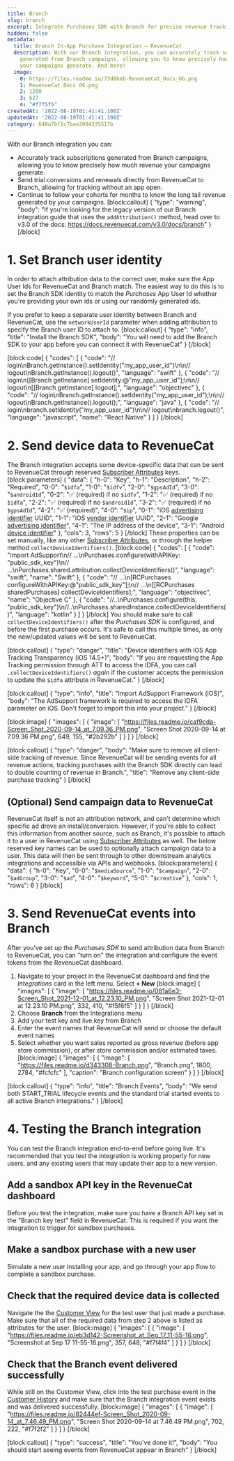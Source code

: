 ```yaml
---
title: Branch
slug: branch
excerpt: Integrate Purchases SDK with Branch for precise revenue tracking
hidden: false
metadata:
  title: Branch In-App Purchase Integration – RevenueCat
  description: With our Branch integration, you can accurately track subscriptions
    generated from Branch campaigns, allowing you to know precisely how much revenue
    your campaigns generate. And more!
  image:
    0: https://files.readme.io/73d6beb-RevenueCat_Docs_OG.png
    1: RevenueCat Docs OG.png
    2: 1200
    3: 627
    4: "#f7f5f5"
createdAt: '2022-08-19T01:41:41.100Z'
updatedAt: '2022-08-19T01:41:41.100Z'
category: 640a7bf1c7bae2004235517b
---
```

With our Branch integration you can:
* Accurately track subscriptions generated from Branch campaigns, allowing you to know precisely how much revenue your campaigns generate.
* Send trial conversions and renewals directly from RevenueCat to Branch, allowing for tracking without an app open.
* Continue to follow your cohorts for months to know the long tail revenue generated by your campaigns.
[block:callout]
{
  "type": "warning",
  "body": "If you're looking for the legacy version of our Branch integration guide that uses the `addAttribution()` method, head over to v3.0 of the docs: https://docs.revenuecat.com/v3.0/docs/branch"
}
[/block]
# 1. Set Branch user identity

In order to attach attribution data to the correct user, make sure the App User Ids for RevenueCat and Branch match. The easiest way to do this is to set the Branch SDK identity to match the *Purchases* App User Id whether you're providing your own ids or using our randomly generated ids. 

If you prefer to keep a separate user identity between Branch and RevenueCat, use the `networkUserId` parameter when adding attribution to specify the Branch user ID to attach to.
[block:callout]
{
  "type": "info",
  "title": "Install the Branch SDK",
  "body": "You will need to add the Branch SDK to your app before you can connect it with RevenueCat"
}
[/block]

[block:code]
{
  "codes": [
    {
      "code": "// login\nBranch.getInstance().setIdentity(\"my_app_user_id\")\n\n// logout\nBranch.getInstance().logout()",
      "language": "swift"
    },
    {
      "code": "// login\n[[Branch getInstance] setIdentity:@\"my_app_user_id\"];\n\n// logout\n[[Branch getInstance] logout];",
      "language": "objectivec"
    },
    {
      "code": "// login\nBranch.getInstance().setIdentity(\"my_app_user_id\");\n\n// logout\nBranch.getInstance().logout();",
      "language": "java"
    },
    {
      "code": "// login\nbranch.setIdentity(\"my_app_user_id\")\n\n// logout\nbranch.logout()",
      "language": "javascript",
      "name": "React Native"
    }
  ]
}
[/block]
# 2. Send device data to RevenueCat

The Branch integration accepts some device-specific data that can be sent to RevenueCat through reserved [Subscriber Attributes](doc:subscriber-attributes) keys.
[block:parameters]
{
  "data": {
    "h-0": "Key",
    "h-1": "Description",
    "h-2": "Required",
    "0-0": "`$idfa`",
    "1-0": "`$idfv`",
    "2-0": "`$gpsAdId`",
    "3-0": "`$androidId`",
    "0-2": "✅ (required) if no `$idfv`",
    "1-2": "✅ (required) if no `$idfa`",
    "2-2": "✅ (required) if no `$androidId`",
    "3-2": "✅ (required) if no `$gpsAdId`",
    "4-2": "✅ (required)",
    "4-0": "`$ip`",
    "0-1": "iOS [advertising identifier](https://developer.apple.com/documentation/adsupport/asidentifiermanager/1614151-advertisingidentifier) UUID",
    "1-1": "iOS [vender identifier](https://developer.apple.com/documentation/uikit/uidevice/1620059-identifierforvendor) UUID",
    "2-1": "Google [advertising identifier](https://developers.google.com/android/reference/com/google/android/gms/ads/identifier/AdvertisingIdClient.Info)",
    "4-1": "The IP address of the device",
    "3-1": "Android [device identifier](https://developer.android.com/reference/android/provider/Settings.Secure#ANDROID_ID)"
  },
  "cols": 3,
  "rows": 5
}
[/block]
These properties can be set manually, like any other [Subscriber Attributes](doc:subscriber-attributes), or through the helper method `collectDeviceIdentifiers()`. 
[block:code]
{
  "codes": [
    {
      "code": "import AdSupport\n// ...\nPurchases.configure(withAPIKey: \"public_sdk_key\")\n// ...\nPurchases.shared.attribution.collectDeviceIdentifiers()",
      "language": "swift",
      "name": "Swift"
    },
    {
      "code": "// ...\n[RCPurchases configureWithAPIKey:@\"public_sdk_key\"];\n// ...\n[[RCPurchases sharedPurchases] collectDeviceIdentifiers];",
      "language": "objectivec",
      "name": "Objective C"
    },
    {
      "code": "//..\nPurchases.configure(this, \"public_sdk_key\")\n//..\nPurchases.sharedInstance.collectDeviceIdentifiers()",
      "language": "kotlin"
    }
  ]
}
[/block]
You should make sure to call `collectDeviceIdentifiers()` after the *Purchases SDK* is configured, and before the first purchase occurs. It's safe to call this multiple times, as only the new/updated values will be sent to RevenueCat.

[block:callout]
{
  "type": "danger",
  "title": "Device identifiers with iOS App Tracking Transparency (iOS 14.5+)",
  "body": "If you are requesting the App Tracking permission through ATT to access the IDFA, you can call `.collectDeviceIdentifiers()` *again* if the customer accepts the permission to update the `$idfa` attribute in RevenueCat."
}
[/block]

[block:callout]
{
  "type": "info",
  "title": "Import AdSupport Framework (iOS)",
  "body": "The AdSupport framework is required to access the IDFA parameter on iOS. Don't forget to import this into your project."
}
[/block]

[block:image]
{
  "images": [
    {
      "image": [
        "https://files.readme.io/caf9cda-Screen_Shot_2020-09-14_at_7.09.36_PM.png",
        "Screen Shot 2020-09-14 at 7.09.36 PM.png",
        649,
        155,
        "#2b292b"
      ]
    }
  ]
}
[/block]

[block:callout]
{
  "type": "danger",
  "body": "Make sure to remove all client-side tracking of revenue. Since RevenueCat will be sending events for all revenue actions, tracking purchases with the Branch SDK directly can lead to double counting of revenue in Branch.",
  "title": "Remove any client-side purchase tracking"
}
[/block]
## (Optional) Send campaign data to RevenueCat
RevenueCat itself is not an attribution network, and can't determine which specific ad drove an install/conversion. However, if you're able to collect this information from another source, such as Branch, it's possible to attach it to a user in RevenueCat using [Subscriber Attributes](doc:subscriber-attributes)  as well.
The below reserved key names can be used to optionally attach campaign data to a user. This data will then be sent through to other downstream analytics integrations and accessible via APIs and webhooks.
[block:parameters]
{
  "data": {
    "h-0": "Key",
    "0-0": "`$mediaSource`",
    "1-0": "`$campaign`",
    "2-0": "`$adGroup`",
    "3-0": "`$ad`",
    "4-0": "`$keyword`",
    "5-0": "`$creative`"
  },
  "cols": 1,
  "rows": 6
}
[/block]
# 3.  Send RevenueCat events into Branch

After you've set up the *Purchases SDK* to send attribution data from Branch to RevenueCat, you can "turn on" the integration and configure the event tokens from the RevenueCat dashboard.

1. Navigate to your project in the RevenueCat dashboard and find the *Integrations* card in the left menu. Select **+ New** 
[block:image]
{
  "images": [
    {
      "image": [
        "https://files.readme.io/081a6e3-Screen_Shot_2021-12-01_at_12.23.10_PM.png",
        "Screen Shot 2021-12-01 at 12.23.10 PM.png",
        332,
        410,
        "#f5f6f5"
      ]
    }
  ]
}
[/block]
2. Choose **Branch** from the Integrations menu
3. Add your test key and live key from Branch
4. Enter the event names that RevenueCat will send or choose the default event names
5. Select whether you want sales reported as gross revenue (before app store commission), or after store commission and/or estimated taxes.
[block:image]
{
  "images": [
    {
      "image": [
        "https://files.readme.io/d343308-Branch.png",
        "Branch.png",
        1800,
        2784,
        "#fcfcfc"
      ],
      "caption": "Branch configuration screen"
    }
  ]
}
[/block]

[block:callout]
{
  "type": "info",
  "title": "Branch Events",
  "body": "We send both START_TRIAL lifecycle events and the standard trial started events to all active Branch integrations."
}
[/block]
# 4. Testing the Branch integration

You can test the Branch integration end-to-end before going live. It's recommended that you test the integration is working properly for new users, and any existing users that may update their app to a new version.

## Add a sandbox API key in the RevenueCat dashboard
Before you test the integration, make sure you have a Branch API key set in the "Branch key test" field in RevenueCat. This is required if you want the integration to trigger for sandbox purchases.

## Make a sandbox purchase with a new user
Simulate a new user installing your app, and go through your app flow to complete a sandbox purchase.

## Check that the required device data is collected
Navigate the the [Customer View](doc:customers) for the test user that just made a purchase. Make sure that all of the required data from step 2 above is listed as attributes for the user.
[block:image]
{
  "images": [
    {
      "image": [
        "https://files.readme.io/eb3d142-Screenshot_at_Sep_17_11-55-16.png",
        "Screenshot at Sep 17 11-55-16.png",
        357,
        648,
        "#f7f4f4"
      ]
    }
  ]
}
[/block]
## Check that the Branch event delivered successfully
While still on the Customer View, click into the test purchase event in the [Customer History](doc:customer-history) and make sure that the Branch integration event exists and was delivered successfully. 
[block:image]
{
  "images": [
    {
      "image": [
        "https://files.readme.io/82444ef-Screen_Shot_2020-09-14_at_7.46.49_PM.png",
        "Screen Shot 2020-09-14 at 7.46.49 PM.png",
        702,
        222,
        "#f7f2f2"
      ]
    }
  ]
}
[/block]

[block:callout]
{
  "type": "success",
  "title": "You've done it!",
  "body": "You should start seeing events from RevenueCat appear in Branch"
}
[/block]